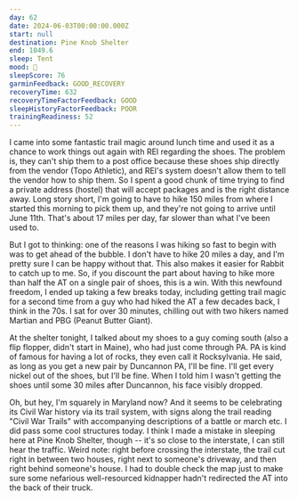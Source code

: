 ```yaml
---
day: 62
date: 2024-06-03T00:00:00.000Z
start: null
destination: Pine Knob Shelter
end: 1049.6
sleep: Tent
mood: 🙂
sleepScore: 76
garminFeedback: GOOD_RECOVERY
recoveryTime: 632
recoveryTimeFactorFeedback: GOOD
sleepHistoryFactorFeedback: POOR
trainingReadiness: 52
---
```

I came into some fantastic trail magic around lunch time and used it as a chance to work things out again with REI regarding the shoes. The problem is, they can't ship them to a post office because these shoes ship directly from the vendor (Topo Athletic), and REI's system doesn't allow them to tell the vendor how to ship them. So I spent a good chunk of time trying to find a private address (hostel) that will accept packages and is the right distance away. Long story short, I'm going to have to hike 150 miles from where I started this morning to pick them up, and they're not going to arrive until June 11th. That's about 17 miles per day, far slower than what I've been used to.

But I got to thinking: one of the reasons I was hiking so fast to begin with was to get ahead of the bubble. I don't have to hike 20 miles a day, and I'm pretty sure I can be happy without that. This also makes it easier for Rabbit to catch up to me. So, if you discount the part about having to hike more than half the AT on a single pair of shoes, this is a win. With this newfound freedom, I ended up taking a few breaks today, including getting trail magic for a second time from a guy who had hiked the AT a few decades back, I think in the 70s. I sat for over 30 minutes, chilling out with two hikers named Martian and PBG (Peanut Butter Giant).

At the shelter tonight, I talked about my shoes to a guy coming south (also a flip flopper, didn't start in Maine), who had just come through PA. PA is kind of famous for having a lot of rocks, they even call it Rocksylvania. He said, as long as you get a new pair by Duncannon PA, I'll be fine. I'll get every nickel out of the shoes, but I'll be fine. When I told him I wasn't getting the shoes until some 30 miles after Duncannon, his face visibly dropped.

Oh, but hey, I'm squarely in Maryland now? And it seems to be celebrating its Civil War history via its trail system, with signs along the trail reading "Civil War Trails" with accompanying descriptions of a battle or march etc. I did pass some cool structures today. I think I made a mistake in sleeping here at Pine Knob Shelter, though -- it's so close to the interstate, I can still hear the traffic. Weird note: right before crossing the interstate, the trail cut right in between two houses, right next to someone's driveway, and then right behind someone's house. I had to double check the map just to make sure some nefarious well-resourced kidnapper hadn't redirected the AT into the back of their truck.

